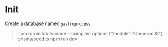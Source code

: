 # Init

Create a database named `gastroprocess`

> npm run initdb
> ts-node --compiler-options {\"module\":\"CommonJS\"} prisma/seed.ts
> npm run dev
